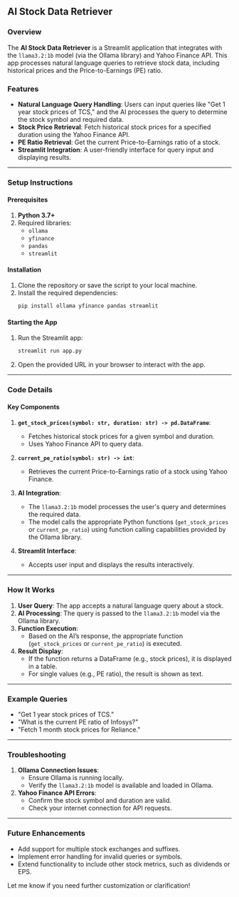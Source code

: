 ## AI Stock Data Retriever

### Overview
The **AI Stock Data Retriever** is a Streamlit application that integrates with the `llama3.2:1b` model (via the Ollama library) and Yahoo Finance API. This app processes natural language queries to retrieve stock data, including historical prices and the Price-to-Earnings (PE) ratio.

### Features
- **Natural Language Query Handling**: Users can input queries like "Get 1 year stock prices of TCS," and the AI processes the query to determine the stock symbol and required data.
- **Stock Price Retrieval**: Fetch historical stock prices for a specified duration using the Yahoo Finance API.
- **PE Ratio Retrieval**: Get the current Price-to-Earnings ratio of a stock.
- **Streamlit Integration**: A user-friendly interface for query input and displaying results.

---

### Setup Instructions

#### Prerequisites
1. **Python 3.7+**
2. Required libraries:
   - `ollama`
   - `yfinance`
   - `pandas`
   - `streamlit`

#### Installation
1. Clone the repository or save the script to your local machine.
2. Install the required dependencies:
   ```bash
   pip install ollama yfinance pandas streamlit
   ```

#### Starting the App
1. Run the Streamlit app:
   ```bash
   streamlit run app.py
   ```
2. Open the provided URL in your browser to interact with the app.

---

### Code Details

#### Key Components
1. **`get_stock_prices(symbol: str, duration: str) -> pd.DataFrame`**:
   - Fetches historical stock prices for a given symbol and duration.
   - Uses Yahoo Finance API to query data.

2. **`current_pe_ratio(symbol: str) -> int`**:
   - Retrieves the current Price-to-Earnings ratio of a stock using Yahoo Finance.

3. **AI Integration**:
   - The `llama3.2:1b` model processes the user's query and determines the required data.
   - The model calls the appropriate Python functions (`get_stock_prices` or `current_pe_ratio`) using function calling capabilities provided by the Ollama library.

4. **Streamlit Interface**:
   - Accepts user input and displays the results interactively.

---

### How It Works
1. **User Query**: The app accepts a natural language query about a stock.
2. **AI Processing**: The query is passed to the `llama3.2:1b` model via the Ollama library.
3. **Function Execution**:
   - Based on the AI’s response, the appropriate function (`get_stock_prices` or `current_pe_ratio`) is executed.
4. **Result Display**:
   - If the function returns a DataFrame (e.g., stock prices), it is displayed in a table.
   - For single values (e.g., PE ratio), the result is shown as text.

---

### Example Queries
- "Get 1 year stock prices of TCS."
- "What is the current PE ratio of Infosys?"
- "Fetch 1 month stock prices for Reliance."

---

### Troubleshooting
1. **Ollama Connection Issues**:
   - Ensure Ollama is running locally.
   - Verify the `llama3.2:1b` model is available and loaded in Ollama.
2. **Yahoo Finance API Errors**:
   - Confirm the stock symbol and duration are valid.
   - Check your internet connection for API requests.

---

### Future Enhancements
- Add support for multiple stock exchanges and suffixes.
- Implement error handling for invalid queries or symbols.
- Extend functionality to include other stock metrics, such as dividends or EPS.

Let me know if you need further customization or clarification!